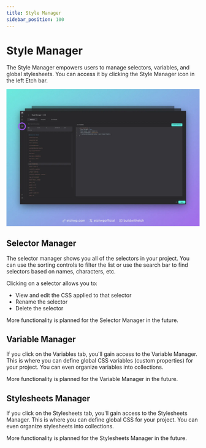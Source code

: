 ```yaml
---
title: Style Manager
sidebar_position: 100
---
```


# Style Manager

The Style Manager empowers users to manage selectors, variables, and global stylesheets. You can access it by clicking the Style Manager icon in the left Etch bar.

![Etch Style Manager](img/etch-style-manager.webp)

## Selector Manager

The selector manager shows you all of the selectors in your project. You can use the sorting controls to filter the list or use the search bar to find selectors based on names, characters, etc.

Clicking on a selector allows you to:

- View and edit the CSS applied to that selector
- Rename the selector
- Delete the selector

More functionality is planned for the Selector Manager in the future.

## Variable Manager

If you click on the Variables tab, you'll gain access to the Variable Manager. This is where you can define global CSS variables (custom properties) for your project. You can even organize variables into collections.

More functionality is planned for the Variable Manager in the future.

## Stylesheets Manager

If you click on the Stylesheets tab, you'll gain access to the Stylesheets Manager. This is where you can define global CSS for your project. You can even organize stylesheets into collections.

More functionality is planned for the Stylesheets Manager in the future.